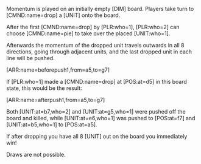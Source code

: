 Momentum is played on an initially empty [DIM] board. Players take turn to [CMND:name=drop] a [UNIT] onto the board.

After the first [CMND:name=drop] by [PLR:who=1], [PLR:who=2] can choose [CMND:name=pie] to take over the placed [UNIT:who=1].

Afterwards the momentum of the dropped unit travels outwards in all 8 directions, going through adjacent units, and the last dropped unit in each line will be pushed.

[ARR:name=beforepush1,from=a5,to=g7]

If [PLR:who=1] made a [CMND:name=drop] at [POS:at=d5] in this board state, this would be the result:

[ARR:name=afterpush1,from=a5,to=g7]

Both [UNIT:at=b7,who=2] and [UNIT:at=g5,who=1] were pushed off the board and killed, while [UNIT:at=e6,who=1] was pushed to [POS:at=f7] and [UNIT:at=b5,who=1] to [POS:at=a5].

If after dropping you have all 8 [UNIT] out on the board you immediately win!

Draws are not possible.
